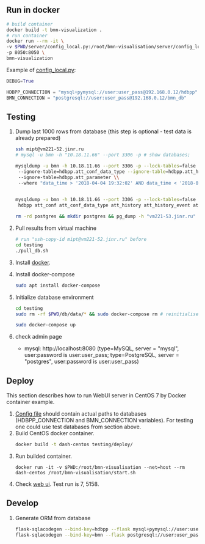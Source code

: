 ## Run in docker
```bash
# build container
docker build -t bmn-visualization .
# run container
docker run --rm -it \
-v $PWD/server/config_local.py:/root/bmn-visualisation/server/config_local.py \
-p 8050:8050 \
bmn-visualization

```
Example of [config_local.py](server/config_local.py):
```python
DEBUG=True

HDBPP_CONNECTION = "mysql+pymysql://user:user_pass@192.168.0.12/hdbpp"
BMN_CONNECTION = "postgresql://user:user_pass@192.168.0.12/bmn_db"
```

## Testing
1. Dump last 1000 rows from database (this step is optional - test data is already prepared)
   ```bash
   ssh mipt@vm221-52.jinr.ru
   # mysql -u bmn -h "10.18.11.66" --port 3306 -p # show databases;

   mysqldump -u bmn -h 10.18.11.66 --port 3306 -p --lock-tables=false --ignore-table=hdbpp.att_conf \\
    --ignore-table=hdbpp.att_conf_data_type --ignore-table=hdbpp.att_history --ignore-table=hdbpp.att_history_event \\
    --ignore-table=hdbpp.att_parameter \\
    --where "data_time > '2018-04-04 19:32:02' AND data_time < '2018-04-04 19:42:36'" hdbpp > mysql/hdbpp_values.sql


   mysqldump -u bmn -h 10.18.11.66 --port 3306 -p --lock-tables=false \\
    hdbpp att_conf att_conf_data_type att_history att_history_event att_parameter > mysql/hdbpp_atts.sql
  
   rm -rd postgres && mkdir postgres && pg_dump -h "vm221-53.jinr.ru" -U db_reader -O -x bmn_db > postgres/bmn_db.sql 
   ```
2. Pull results from virtual machine
   ```bash
   # run "ssh-copy-id mipt@vm221-52.jinr.ru" before
   cd testing
   ./pull_db.sh
   ```

1. Install [docker](https://docs.docker.com/install/linux/docker-ce/ubuntu/).

2. Install docker-compose
    ```bash
   sudo apt install docker-compose
   ```
   
3. Initialize database environment
   ```bash
   cd testing
   sudo rm -rf $PWD/db/data/* && sudo docker-compose rm # reinitialise database

   sudo docker-compose up
   ```
4. check admin page
   - mysql: http://localhost:8080 (type=MySQL, server = "mysql", user:password is user:user_pass;
        type=PostgreSQL, server = "postgres", user:password is user:user_pass)
   

## Deploy
This section describes how to run WebUI server in CentOS 7 by Docker container example.

1. [Config file](server/config.py) should contain actual paths to databases 
   (HDBPP_CONNECTION and BMN_CONNECTION variables). For testing one could use test databases from section above.
2. Build CentOS docker container.
    ```bash
    docker build -t dash-centos testing/deploy/
    ```
3. Run builded container.
    ```dash
    docker run -it -v $PWD:/root/bmn-visualisation --net=host --rm dash-centos /root/bmn-visualisation/start.sh
    ```
4. Check [web ui](http://localhost:8050/). Test run is 7, 5158.

## Develop
1. Generate ORM from database
    ```bash
   flask-sqlacodegen --bind-key=hdbpp --flask mysql+pymysql://user:user_pass@localhost/hdbpp > ./server/orm/hdbpp.py
   flask-sqlacodegen --bind-key=bmn --flask postgresql://user:user_pass@localhost/bmn_db > ./server/orm/bmn.py
    ```
